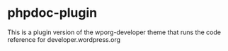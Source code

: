# phpdoc-plugin
This is a plugin version of the wporg-developer theme that runs the code reference for developer.wordpress.org
